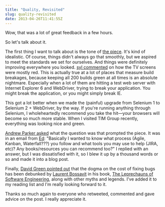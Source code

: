 ```yaml
---
title: "Quality, Revisited"
slug: quality-revisited
date: 2013-04-26T11:41:55Z
---
```


Wow, that was a lot of great feedback in a few hours.

So let's talk about it.

The first thing I want to talk about is the tone of [the
piece](http://monospacedmonologues.com/post/48868525510/quality). It's
kind of idealistic. Of course, things didn't always go that smoothly,
but we aspired to meet the standards we set for ourselves. And things
were definitely improving everywhere you looked. [syl
commented](http://monospacedmonologues.com/post/48868525510/quality#comment-875718483)
on how the TV screens were mostly red. This is actually true at a lot of
places that measure build breakages, because keeping all 200 builds
green at all times is an absolute nightmare. Especially when a lot of
them are hitting a test web server with Internet Explorer 6 and
WebDriver, trying to break your application. You might break the
application, or you might simply break IE.

<!--more-->

This got a lot better when we made the (painful) upgrade from Selenium 1
to Selenium 2 + WebDriver, by the way. If you're running anything
through Selenium, I wholeheartedly recommend you take the hit—your
browsers will become so much more stable. When I visited TIM Group
recently, everything was looking nice and green.

[Andrew Parker
asked](https://twitter.com/aparker42/status/327611389982162944) what the
question was that prompted the piece. It was in an email from
[Ed](https://plus.google.com/111189347667024503360): "Basically I wanted
to know what process (Agile, Kanban, Waterfall???) you follow and what
tools you may use to help (JIRA, etc)? Any books/resources you can
recommend too?" I replied with an answer, but I was dissatisfied with
it, so I blew it up by a thousand words or so and made it into a blog
post.

Finally, [David Green pointed
out](https://twitter.com/activelylazy/status/327657045522276352) that
the dogma on the cost of fixing bugs has been debunked by [Laurent
Bossavit](https://twitter.com/Morendil) in his book, [The Leprechauns of
Software Engineering](https://leanpub.com/leprechauns), along with other
myths and legends. I've added it to my reading list and I'm really
looking forward to it.

Thanks so much again to everyone who retweeted, commented and gave
advice on the post. I really appreciate it.

